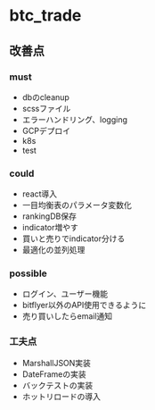 # btc_trade
## 改善点
### must
- dbのcleanup
- scssファイル
- エラーハンドリング、logging
- GCPデプロイ
- k8s
- test

### could
- react導入
- 一目均衡表のパラメータ変数化
- rankingDB保存
- indicator増やす
- 買いと売りでindicator分ける
- 最適化の並列処理

### possible
- ログイン、ユーザー機能
- bitflyer以外のAPI使用できるように
- 売り買いしたらemail通知

### 工夫点
- MarshallJSON実装
- DateFrameの実装
- バックテストの実装
- ホットリロードの導入